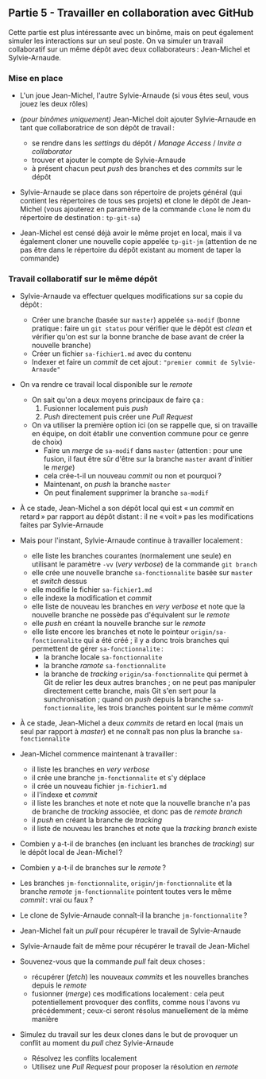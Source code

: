 ## Partie 5 - Travailler en collaboration avec GitHub

Cette partie est plus intéressante avec un binôme, mais on peut également simuler les interactions sur un seul poste. On va simuler un travail collaboratif sur un même dépôt avec deux collaborateurs : Jean-Michel et Sylvie-Arnaude.

### Mise en place

- L'un joue Jean-Michel, l'autre Sylvie-Arnaude (si vous êtes seul, vous jouez les deux rôles)

- _(pour binômes uniquement)_ Jean-Michel doit ajouter Sylvie-Arnaude en tant que collaboratrice de son dépôt de travail :

  - se rendre dans les _settings_ du dépôt / _Manage Access_ / _Invite a collaborator_
  - trouver et ajouter le compte de Sylvie-Arnaude
  - à présent chacun peut _push_ des branches et des _commits_ sur le dépôt

- Sylvie-Arnaude se place dans son répertoire de projets général (qui contient les répertoires de tous ses projets) et clone le dépôt de Jean-Michel (vous ajouterez en paramètre de la commande `clone` le nom du répertoire de destination : `tp-git-sa`)

- Jean-Michel est censé déjà avoir le même projet en local, mais il va également cloner une nouvelle copie appelée `tp-git-jm` (attention de ne pas être dans le répertoire du dépôt existant au moment de taper la commande)

### Travail collaboratif sur le même dépôt

- Sylvie-Arnaude va effectuer quelques modifications sur sa copie du dépôt :

  - Créer une branche (basée sur `master`) appelée `sa-modif` (bonne pratique : faire un `git status` pour vérifier que le dépôt est _clean_ et vérifier qu'on est sur la bonne branche de base avant de créer la nouvelle branche)
  - Créer un fichier `sa-fichier1.md` avec du contenu
  - Indexer et faire un _commit_ de cet ajout : `"premier commit de Sylvie-Arnaude"`

- On va rendre ce travail local disponible sur le _remote_

  - On sait qu'on a deux moyens principaux de faire ça :
    1. Fusionner localement puis _push_
    2. _Push_ directement puis créer une _Pull Request_
  - On va utiliser la première option ici (on se rappelle que, si on travaille en équipe, on doit établir une convention commune pour ce genre de choix)
    - Faire un _merge_ de `sa-modif` dans `master` (attention : pour une fusion, il faut être sûr d'être sur la branche `master` avant d'initier le _merge_)
    - cela crée-t-il un nouveau _commit_ ou non et pourquoi ?
    - Maintenant, on _push_ la branche `master`
    - On peut finalement supprimer la branche `sa-modif`

- À ce stade, Jean-Michel a son dépôt local qui est « un _commit_ en retard » par rapport au dépôt distant : il ne « voit » pas les modifications faites par Sylvie-Arnaude

- Mais pour l'instant, Sylvie-Arnaude continue à travailler localement :

  - elle liste les branches courantes (normalement une seule) en utilisant le paramètre `-vv` (_very verbose_) de la commande `git branch`
  - elle crée une nouvelle branche `sa-fonctionnalite` basée sur `master` et _switch_ dessus
  - elle modifie le fichier `sa-fichier1.md`
  - elle indexe la modification et _commit_
  - elle liste de nouveau les branches en _very verbose_ et note que la nouvelle branche ne possède pas d'équivalent sur le _remote_
  - elle _push_ en créant la nouvelle branche sur le _remote_
  - elle liste encore les branches et note le pointeur `origin/sa-fonctionnalite` qui a été créé ; il y a donc trois branches qui permettent de gérer `sa-fonctionnalite` :
    - la branche locale `sa-fonctionnalite`
    - la branche _ramote_ `sa-fonctionnalite`
    - la branche de _tracking_ `origin/sa-fonctionnalite` qui permet à Git de relier les deux autres branches ; on ne peut pas manipuler directement cette branche, mais Git s'en sert pour la sunchronisation ; quand on _push_ depuis la branche `sa-fonctionnalite`, les trois branches pointent sur le même _commit_

- À ce stade, Jean-Michel a deux _commits_ de retard en local (mais un seul par rapport à _master_) et ne connaît pas non plus la branche `sa-fonctionnalite`

- Jean-Michel commence maintenant à travailler :

  - il liste les branches en _very verbose_
  - il crée une branche `jm-fonctionnalite` et s'y déplace
  - il crée un nouveau fichier `jm-fichier1.md`
  - il l'indexe et _commit_
  - il liste les branches et note et note que la nouvelle branche n'a pas de branche de _tracking_ associée, et donc pas de _remote branch_
  - il _push_ en créant la branche de _tracking_
  - il liste de nouveau les branches et note que la _tracking branch_ existe

- Combien y a-t-il de branches (en incluant les branches de _tracking_) sur le dépôt local de Jean-Michel ?

- Combien y a-t-il de branches sur le *remote* ?

- Les branches `jm-fonctionnalite`, `origin/jm-fonctionnalite` et la branche _remote_ `jm-fonctionnalite` pointent toutes vers le même *commit* : vrai ou faux ?

- Le clone de Sylvie-Arnaude connaît-il la branche `jm-fonctionnalite` ?

- Jean-Michel fait un _pull_ pour récupérer le travail de Sylvie-Arnaude

- Sylvie-Arnaude fait de même pour récupérer le travail de Jean-Michel

- Souvenez-vous que la commande _pull_ fait deux choses :

  - récupérer (_fetch_) les nouveaux _commits_ et les nouvelles branches depuis le _remote_
  - fusionner (_merge_) ces modifications localement : cela peut potentiellement provoquer des conflits, comme nous l'avons vu précédemment ; ceux-ci seront résolus manuellement de la même manière

- Simulez du travail sur les deux clones dans le but de provoquer un conflit au moment du _pull_ chez Sylvie-Arnaude

  - Résolvez les conflits localement
  - Utilisez une _Pull Request_ pour proposer la résolution en _remote_
